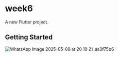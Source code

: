 # week6

A new Flutter project.

## Getting Started


 ![WhatsApp Image 2025-05-08 at 20 10 21_aa3f75b6](https://github.com/user-attachments/assets/54e70ff4-908a-4105-ba79-36b1234c5c5f)
